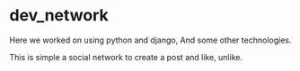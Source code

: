 # dev_network

Here we worked on using python and django,
And some other technologies.

This is simple a social network to create a post and like, unlike. 
